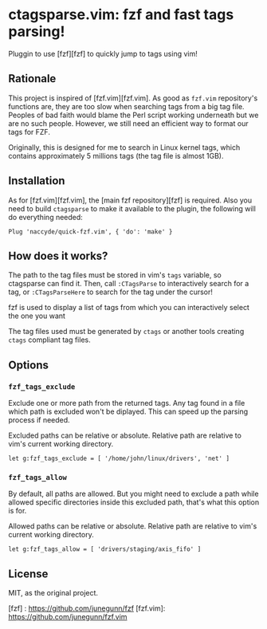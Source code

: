 ctagsparse.vim: fzf and fast tags parsing!
======================================================

Pluggin to use [fzf][fzf] to quickly jump to tags using vim!

Rationale
---------

This project is inspired of [fzf.vim][fzf.vim]. As good as `fzf.vim` repository's functions are, they are too slow when searching tags from a big tag file. Peoples of bad faith would blame the Perl script working underneath
but we are no such people. However, we still need an efficient way to format our
tags for FZF.

Originally, this is designed for me to search in Linux kernel tags, which
contains approximately 5 millions tags (the tag file is almost 1GB).

Installation
------------

As for [fzf.vim][fzf.vim], the [main fzf repository][fzf] is required. Also
you need to build `ctagsparse` to make it available to the plugin, the following
will do everything needed:

```
Plug 'naccyde/quick-fzf.vim', { 'do': 'make' }
```

How does it works?
------------------

The path to the tag files must be stored in vim's `tags` variable, so ctagsparse can find it. Then, call `:CTagsParse` to interactively search for a tag, or `:CTagsParseHere` to search for the tag under the cursor!

fzf is used to display a list of tags from which you can interactively select the one you want

The tag files used must be generated by `ctags` or another tools creating `ctags` compliant tag files.

Options
---------------

### `fzf_tags_exclude`

Exclude one or more path from the returned tags. Any tag found in a file which path is excluded won't be diplayed. This can speed up the parsing process if needed.

Excluded paths can be relative or absolute. Relative path are relative to vim's current working directory.

```
let g:fzf_tags_exclude = [ '/home/john/linux/drivers', 'net' ]
```

### `fzf_tags_allow`

By default, all paths are allowed. But you might need to exclude a path while allowed specific directories inside this excluded path, that's what this option is for.

Allowed paths can be relative or absolute. Relative path are relative to vim's current working directory.

```
let g:fzf_tags_allow = [ 'drivers/staging/axis_fifo' ]
```

License
-------

MIT, as the original project.

[fzf]    : https://github.com/junegunn/fzf
[fzf.vim]: https://github.com/junegunn/fzf.vim

